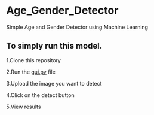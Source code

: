 # Age_Gender_Detector
Simple Age and Gender Detector using Machine Learning
## To simply run this model.

1.Clone this repository

2.Run the [gui.py](https://github.com/MinnuJacob/Age_Gender_Detector/blob/main/gui.py) file

3.Upload the image you want to detect

4.Click on the detect button

5.View results
